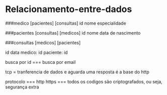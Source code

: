 # Relacionamento-entre-dados

###medico
[pacientes]
[consultas]
id
nome 
especialidade

###pacientes
[consultas]
[medicos]
id
nome
data de nascimento

 ###consultas
[medicos]
[pacientes]

id
data
medico: id
paciente: id

busca por id === busca por email



tcp = tranferencia de dados e aguarda uma resposta é a base do http

protocolo === http
https === todos os codigos são criptografados, ou seja, segurança extra
